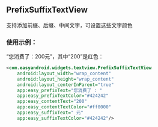 ## PrefixSuffixTextView

支持添加前缀、后缀、中间文字，可设置这些文字颜色

### 使用示例：
“您消费了：200元”，其中“200”是红色：
```xml
<com.easyandroid.widgets.textview.PrefixSuffixTextView
    android:layout_width="wrap_content"
    android:layout_height="wrap_content"
    android:layout_centerInParent="true"
    app:easy_prefixText="您消费了 : "
    app:easy_prefixTextColor="#424242"
    app:easy_contentText="200"
    app:easy_contentTextColor="#ff0000"
    app:easy_suffixText=" 元"
    app:easy_suffixTextColor="#424242"/>
```